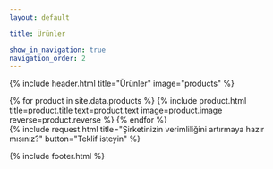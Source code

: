 ```yaml
---
layout: default

title: Ürünler

show_in_navigation: true
navigation_order: 2
---
```


{% include header.html
  title="Ürünler"
  image="products"
%}

<main>
  <div id="products">
    {% for product in site.data.products %}
      {% include product.html
        title=product.title
        text=product.text
        image=product.image
        reverse=product.reverse
      %}
    {% endfor %}
  </div>
  {% include request.html
    title="Şirketinizin verimliliğini artırmaya hazır mısınız?"
    button="Teklif isteyin"
  %}
</main>

{% include footer.html %}